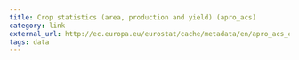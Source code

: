 ```yaml
---
title: Crop statistics (area, production and yield) (apro_acs)
category: link
external_url: http://ec.europa.eu/eurostat/cache/metadata/en/apro_acs_esms.htm
tags: data
---
```

